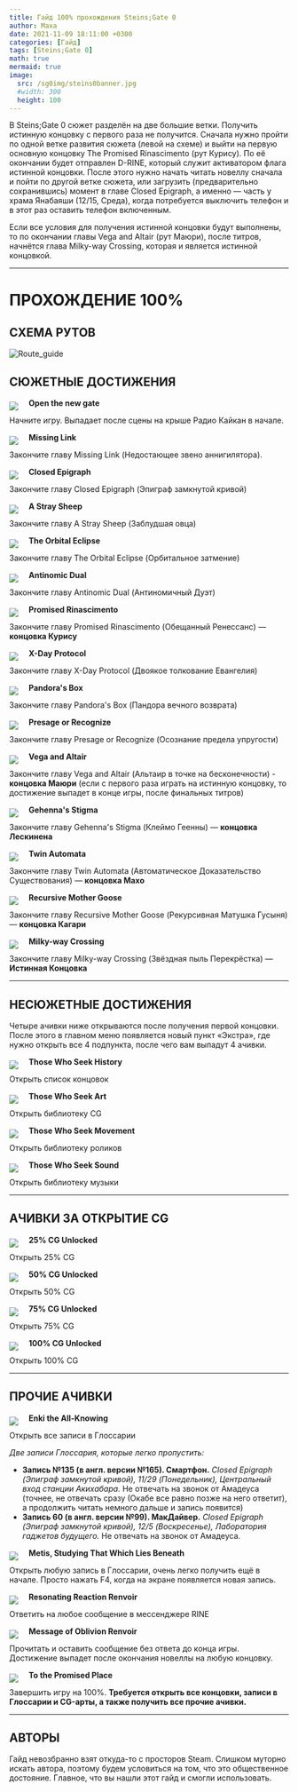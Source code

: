 ```yaml
---
title: Гайд 100% прохождения Steins;Gate 0
author: Маха
date: 2021-11-09 18:11:00 +0300
categories: [Гайд]
tags: [Steins;Gate 0]
math: true
mermaid: true
image:
  src: /sg0img/steins0banner.jpg
  #width: 300
  height: 100
---
```


В Steins;Gate 0 сюжет разделён на две большие ветки. Получить истинную концовку с первого раза не получится. Сначала нужно пройти по одной ветке развития сюжета (левой на схеме) и выйти на первую основную концовку The Promised Rinascimento (рут Курису). По её окончании будет отправлен D-RINE, который служит активатором флага истинной концовки. После этого нужно начать читать новеллу сначала и пойти по другой ветке сюжета, или загрузить (предварительно сохранившись) момент в главе Closed Epigraph, а именно — часть у храма Янабаяши (12/15, Среда), когда потребуется выключить телефон и в этот раз оставить телефон включенным.

Если все условия для получения истинной концовки будут выполнены, то по окончании главы Vega and Altair (рут Маюри), после титров, начнётся глава Milky-way Crossing, которая и является истинной концовкой.

------

# **ПРОХОЖДЕНИЕ 100%**

## **СХЕМА РУТОВ**

![Route_guide](/sg0img/map.jpg)

## **СЮЖЕТНЫЕ ДОСТИЖЕНИЯ**

<img align="left" src="/sg0img/1.jpg" style="padding-right: 1rem; margin-top: 6px;"/> **Open the new gate**

Начните игру. Выпадает после сцены на крыше Радио Кайкан в начале.

<img align="left" src="/sg0img/2.jpg" style="padding-right: 1rem; margin-top: 6px;"/> **Missing Link**

Закончите главу Missing Link (Недостающее звено аннигилятора).

<img align="left" src="/sg0img/3.jpg" style="padding-right: 1rem; margin-top: 6px;"/> **Closed Epigraph**

Закончите главу Closed Epigraph (Эпиграф замкнутой кривой)

<img align="left" src="/sg0img/4.jpg" style="padding-right: 1rem; margin-top: 6px;"/> **A Stray Sheep**

Закончите главу A Stray Sheep (Заблудшая овца)

<img align="left" src="/sg0img/5.jpg" style="padding-right: 1rem; margin-top: 6px;"/> **The Orbital Eclipse**

Закончите главу The Orbital Eclipse (Орбитальное затмение)

<img align="left" src="/sg0img/6.jpg" style="padding-right: 1rem; margin-top: 6px;"/> **Antinomic Dual**

Закончите главу Antinomic Dual (Антиномичный Дуэт)

<img align="left" src="/sg0img/7.jpg" style="padding-right: 1rem; margin-top: 6px;"/> **Promised Rinascimento**

Закончите главу Promised Rinascimento (Обещанный Ренессанс) — **концовка Курису**

<img align="left" src="/sg0img/8.jpg" style="padding-right: 1rem; margin-top: 6px;"/> **X-Day Protocol**

Закончите главу X-Day Protocol (Двоякое толкование Евангелия)

<img align="left" src="/sg0img/9.jpg" style="padding-right: 1rem; margin-top: 6px;"/> **Pandora's Box**

Закончите главу Pandora's Box (Пандора вечного возврата)

<img align="left" src="/sg0img/10.jpg" style="padding-right: 1rem; margin-top: 6px;"/> **Presage or Recognize**

Закончите главу Presage or Recognize (Осознание предела упругости)

<img align="left" src="/sg0img/11.jpg" style="padding-right: 1rem; margin-top: 6px;"/> **Vega and Altair**

Закончите главу Vega and Altair (Альтаир в точке на бесконечности) - **концовка Маюри** (если с первого раза играть на истинную концовку, то достижение выпадет в конце игры, после финальных титров)

<img align="left" src="/sg0img/12.jpg" style="padding-right: 1rem; margin-top: 6px;"/> **Gehenna's Stigma**

Закончите главу Gehenna's Stigma (Клеймо Геенны) — **концовка Лескинена**

<img align="left" src="/sg0img/13.jpg" style="padding-right: 1rem; margin-top: 6px;"/> **Twin Automata**

Закончите главу Twin Automata (Автоматическое Доказательство Существования) — **концовка Махо**

<img align="left" src="/sg0img/14.jpg" style="padding-right: 1rem; margin-top: 6px;"/> **Recursive Mother Goose**

Закончите главу Recursive Mother Goose (Рекурсивная Матушка Гусыня) — **концовка Кагари**

<img align="left" src="/sg0img/15.jpg" style="padding-right: 1rem; margin-top: 6px;"/> **Milky-way Crossing**

Закончите главу Milky-way Crossing (Звёздная пыль Перекрёстка) — **Истинная Концовка**

------

## **НЕСЮЖЕТНЫЕ ДОСТИЖЕНИЯ**

Четыре ачивки ниже открываются после получения первой концовки. После этого в главном меню появляется новый пункт «Экстра», где нужно открыть все 4 подпункта, после чего вам выпадут 4 ачивки.

<img align="left" src="/sg0img/16.jpg" style="padding-right: 1rem; margin-top: 6px;"/> **Those Who Seek History**

Открыть список концовок

<img align="left" src="/sg0img/17.jpg" style="padding-right: 1rem; margin-top: 6px;"/> **Those Who Seek Art**

Открыть библиотеку CG

<img align="left" src="/sg0img/18.jpg" style="padding-right: 1rem; margin-top: 6px;"/> **Those Who Seek Movement**

Открыть библиотеку роликов

<img align="left" src="/sg0img/19.jpg" style="padding-right: 1rem; margin-top: 6px;"/> **Those Who Seek Sound**

Открыть библиотеку музыки

------

## **АЧИВКИ ЗА ОТКРЫТИЕ CG**

<img align="left" src="/sg0img/20.jpg" style="padding-right: 1rem; margin-top: 6px;"/> **25% CG Unlocked**

Открыть 25% CG

<img align="left" src="/sg0img/21.jpg" style="padding-right: 1rem; margin-top: 6px;"/> **50% CG Unlocked**

Открыть 50% CG

<img align="left" src="/sg0img/22.jpg" style="padding-right: 1rem; margin-top: 6px;"/> **75% CG Unlocked**

Открыть 75% CG

<img align="left" src="/sg0img/23.jpg" style="padding-right: 1rem; margin-top: 6px;"/> **100% CG Unlocked**

Открыть 100% CG

------

## **ПРОЧИЕ АЧИВКИ**

<img align="left" src="/sg0img/24.jpg" style="padding-right: 1rem; margin-top: 6px;"/> **Enki the All-Knowing**

Открыть все записи в Глоссарии

*Две записи Глоссария, которые легко пропустить:*

- **Запись №135 (в англ. версии №165). Смартфон.** *Closed Epigraph (Эпиграф замкнутой кривой), 11/29 (Понедельник), Центральный вход станции Акихабара.* Не отвечать на звонок от Амадеуса (точнее, не отвечать сразу (Окабе все равно позже на него ответит), а продолжить читать немного дальше и запись появится)
- **Запись 60 (в англ. версии №99). MакДайвер.** *Closed Epigraph (Эпиграф замкнутой кривой), 12/5 (Воскресенье), Лаборатория гаджетов будущего.* Не отвечать на звонок от Амадеуса.

<img align="left" src="/sg0img/25.jpg" style="padding-right: 1rem; margin-top: 6px;"/> **Metis, Studying That Which Lies Beneath**

Открыть любую запись в Глоссарии, очень легко получить ещё в начале. Просто нажать F4, когда на экране появляется новая запись.

<img align="left" src="/sg0img/26.jpg" style="padding-right: 1rem; margin-top: 6px;"/> **Resonating Reaction Renvoir**

Ответить на любое сообщение в мессенджере RINE

<img align="left" src="/sg0img/27.jpg" style="padding-right: 1rem; margin-top: 6px;"/> **Message of Oblivion Renvoir**

Прочитать и оставить сообщение без ответа до конца игры. Достижение выпадет после окончания новеллы на любую концовку.

<img align="left" src="/sg0img/28.jpg" style="padding-right: 1rem; margin-top: 6px;"/> **To the Promised Place**

Завершить игру на 100%. **Требуется открыть все концовки, записи в Глоссарии и CG-арты, а также получить все прочие ачивки.**

------

## **АВТОРЫ**

Гайд невозбранно взят откуда-то с просторов Steam. Слишком муторно искать автора, поэтому будем условиться на том, что это общественное достояние. Главное, что вы нашли этот гайд и смогли использовать.